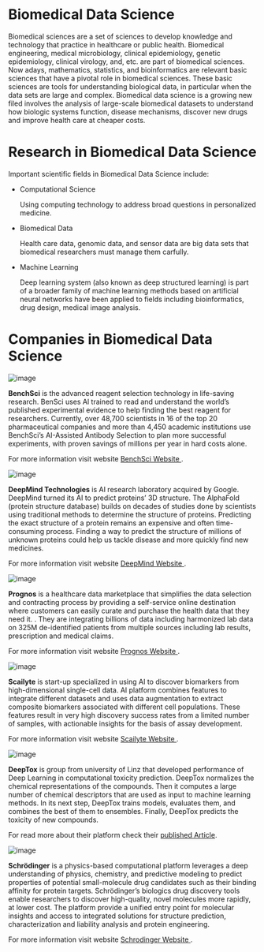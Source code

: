 # Biomedical Data Science
Biomedical sciences are a set of sciences to develop knowledge and technology that practice in healthcare or public health.  Biomedical engineering, medical microbiology, clinical epidemiology, genetic epidemiology, clinical virology, and, etc. are part of biomedical sciences.  Now adays, mathematics, statistics, and bioinformatics are relevant basic sciences that have a pivotal role in biomedical sciences. These basic sciences are tools for understanding biological data, in particular when the data sets are large and complex. 
Biomedical data science is a growing new filed involves the analysis of large-scale biomedical datasets to understand how biologic systems function, disease mechanisms, discover new drugs and improve health care at cheaper costs. 
# Research in Biomedical Data Science
Important scientific fields in Biomedical Data Science include:
- Computational Science

  Using computing technology to address broad questions in personalized medicine.

- Biomedical Data


  Health care data, genomic data, and sensor data are big data sets that biomedical researchers must manage them carfully. 
  
- Machine Learning 

  Deep learning system (also known as deep structured learning) is part of a broader family of machine learning methods based on artificial neural networks have been applied to fields including bioinformatics, drug design, medical image analysis. 

# Companies in Biomedical Data Science

![image](https://user-images.githubusercontent.com/101681195/175839500-ab75cd3b-11f4-4b27-8b6d-036a0b60759a.png)

**BenchSci** is the advanced reagent selection technology in life-saving research. BenSci uses Al trained to read and understand the world’s published experimental evidence to help finding the best reagent for researchers. Currently, over 48,700 scientists in 16 of the top 20 pharmaceutical companies and more than 4,450 academic institutions use BenchSci’s AI-Assisted Antibody Selection to plan more successful experiments, with proven savings of millions per year in hard costs alone. 

For more information visit  website [BenchSci Website ](https://www.benchsci.com/).

![image](https://user-images.githubusercontent.com/101681195/176064735-87471e42-4004-4007-b1dc-0771473bfe15.png)

**DeepMind Technologies** is AI research laboratory acquired by Google. DeepMind turned its AI to predict proteins’ 3D structure. The AlphaFold (protein structure database) builds on decades of studies done by scientists using traditional methods to determine the structure of proteins. Predicting the exact structure of a protein remains an expensive and often time-consuming process. Finding a way to predict the structure of millions of unknown proteins could help us tackle disease and more quickly find new medicines. 

For more information visit  website [DeepMind Website ](https://www.deepmind.com/).


![image](https://user-images.githubusercontent.com/101681195/175840823-139c978c-b262-4b05-a38d-a859245d3075.png)

**Prognos** is a healthcare data marketplace that simplifies the data selection and contracting process by providing a self-service online destination where customers can easily curate and purchase the health data that they need it. . They are integrating billions of data including harmonized lab data on 325M de-identified patients from multiple sources including lab results, prescription and medical claims. 

For more information visit  website [Prognos Website ](https://prognoshealth.com/).

![image](https://user-images.githubusercontent.com/101681195/176063626-33810c67-02d3-4e01-8e95-d863511d56bb.png)

**Scailyte** is start-up specialized in using AI to discover biomarkers from high-dimensional single-cell data. AI platform combines features to integrate different datasets and uses data augmentation to extract composite biomarkers associated with different cell populations. These features result in very high discovery success rates from a limited number of samples, with actionable insights for the basis of assay development.

For more information visit  website [Scailyte Website ](https://scailyte.com/).

![image](https://user-images.githubusercontent.com/101681195/176069107-1289ce16-51ac-4081-9d15-223de856e324.png)


**DeepTox** is group from university of Linz that developed performance of Deep Learning in computational toxicity prediction. DeepTox normalizes the chemical representations of the compounds. Then it computes a large number of chemical descriptors that are used as input to machine learning methods. In its next step, DeepTox trains models, evaluates them, and combines the best of them to ensembles. Finally, DeepTox predicts the toxicity of new compounds.

For read more about their platform check their [published Article](https://www.frontiersin.org/articles/10.3389/fenvs.2015.00080/full).

![image](https://user-images.githubusercontent.com/101681195/176071775-b5efbf4f-27cb-43e7-89eb-67741324e647.png)

**Schrödinger** is a physics-based computational platform leverages a deep understanding of physics, chemistry, and predictive modeling to predict properties of potential small-molecule drug candidates such as their binding affinity for protein targets. Schrödinger’s biologics drug discovery tools enable researchers to discover high-quality, novel molecules more rapidly, at lower cost. The platform provide a unified entry point for molecular insights and access to integrated solutions for structure prediction, characterization and liability analysis and protein engineering.

For more information visit  website [Schrodinger Website ](https://www.schrodinger.com/).

